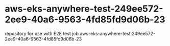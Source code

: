# aws-eks-anywhere-test-249ee572-2ee9-40a6-9563-4fd85fd9d06b-23
repository for use with E2E test job aws-eks-anywhere-test:249ee572-2ee9-40a6-9563-4fd85fd9d06b-23
